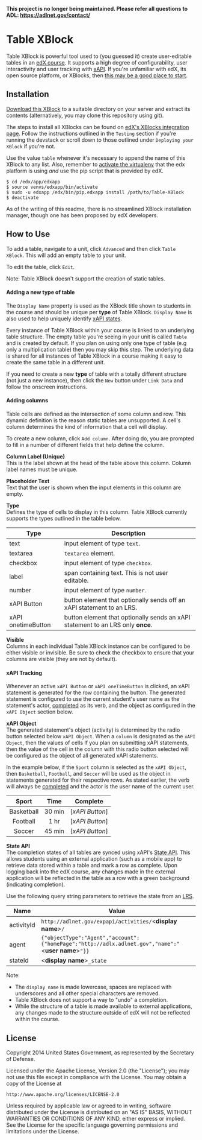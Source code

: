 **This project is no longer being maintained. Please refer all questions to ADL: https://adlnet.gov/contact/**

Table XBlock
============
Table XBlock is powerful tool used to (you guessed it) create user-editable tables in an [edX course](https://www.edx.org/). It supports a high degree of configurability, user interactivity and user tracking with [xAPI](http://www.adlnet.gov/tla/experience-api/faq/). If you're unfamiliar with edX, its open source platform, or XBlocks, then [this may be a good place to start](http://code.edx.org/).

## Installation
[Download this XBlock](https://github.com/mickmuzac/Table-XBlock/archive/master.zip) to a suitable directory on your server and extract its contents (alternatively, you may clone this repository using git).

The steps to install all XBlocks can be found on [edX's XBlocks integration page](https://github.com/edx/edx-documentation/blob/master/en_us/developers/source/extending_platform/xblocks.rst#testing). Follow the instructions outlined in the `Testing` section if you're running the devstack or scroll down to those outlined under `Deploying your XBlock` if you're not. 

Use the value `table` whenever it's necessary to append the name of this XBlock to any list. Also, remember to [activate the virtualenv](http://docs.python-guide.org/en/latest/dev/virtualenvs/#basic-usage) that the edx platform is using *and* use the pip script that is provided by edX.

```shell
$ cd /edx/app/edxapp
$ source venvs/edxapp/bin/activate
$ sudo -u edxapp /edx/bin/pip.edxapp install /path/to/Table-XBlock
$ deactivate
```

As of the writing of this readme, there is no streamlined XBlock installation manager, though one has been proposed by edX developers.

## How to Use

To add a table, navigate to a unit, click `Advanced` and then click `Table XBlock`. This will add an empty table to your unit.

To edit the table, click `Edit`.

Note: Table XBlock doesn't support the creation of static tables.

#### Adding a new type of table

The `Display Name` property is used as the XBlock title shown to students in the course and should be unique per **type** of Table XBlock. `Display Name` is also used to help uniquely identify [xAPI states](#state_api).

Every instance of Table XBlock within your course is linked to an underlying table structure. The empty table you're seeing in your unit is called `Table` and is created by default. If you plan on using only one type of table (e.g only a multiplication table) then you may skip this step. The underlying data is shared for all instances of Table XBlock in a course making it easy to create the same table in a different unit.

If you need to create a new **type** of table with a totally different structure (not just a new instance), then click the `New` button under `Link Data` and follow the onscreen instructions.  

#### Adding columns

Table cells are defined as the intersection of some column and row. This dynamic definition is the reason static tables are unsupported. A cell's column determines the kind of information that a cell will display. 

To create a new column, click `Add column`. After doing do, you are prompted to fill in a number of different fields that help define the column.

**Column Label (Unique)**  
This is the label shown at the head of the table above this column. Column label names must be unique.

**Placeholder Text**  
Text that the user is shown when the input elements in this column are empty.

**Type**  
Defines the type of cells to display in this column. Table XBlock currently supports the types outlined in the table below.

|Type|Description|
|---|---|
|text|input element of type `text`.|
|textarea|`textarea` element. |
|checkbox|input element of type `checkbox`.|
|label|span containing text. This is not user editable.|
|number|input element of type `number`.|
|xAPI Button|button element that optionally sends off an xAPI statement to an LRS.|
|xAPI onetimeButton|button element that optionally sends an xAPI statement to an LRS only **once**.|

**Visible**  
Columns in each individual Table XBlock instance can be configured to be either visible or invisible. Be sure to check the checkbox to ensure that your columns are visible (they are not by default).

#### xAPI Tracking 
Whenever an active `xAPI Button` or `xAPI oneTimeButton` is clicked, an xAPI statement is generated for the row containing the button. The generated statement is configured to use the current student's user name as the statement's actor, [completed](http://www.adlnet.gov/expapi/verbs/completed/) as its verb, and the object as configured in the `xAPI Object` section below.



**xAPI Object**  
The generated statement's object (activity) is determined by the radio button selected below `xAPI Object`. When a `column` is designated as the `xAPI Object`, then the values of cells    If you plan on submitting xAPI statements, then the value of the cell in the column with this radio button selected will be configured as the object of all generated xAPI statements. 

In the example below, if the `Sport` column is selected as the `xAPI Object`, then `Basketball`, `Football`, and `Soccer` will be used as the object in statements generated for their respective rows. As stated earlier, the verb will always be [completed](http://www.adlnet.gov/expapi/verbs/completed/) and the actor is the user name of the current user.

|Sport|Time|Complete|
|:---:|:---:|:---:|
| Basketball | 30 min | [*xAPI Button*] |
| Football | 1 hr | [*xAPI Button*] |
| Soccer | 45 min | [*xAPI Button*] |

<a name="state_api"></a>
**State API**  
The completion states of all tables are synced using xAPI's [State API](https://github.com/adlnet/xAPI-Spec/blob/master/xAPI.md#stateapi). This allows students using an external application (such as a mobile app) to retrieve data stored within a table and mark a row as complete. Upon logging back into the edX course, any changes made in the external application will be reflected in the table as a row with a green background (indicating completion).

Use the following query string parameters to retrieve the state from an [LRS](http://www.adlnet.gov/tla/lrs/).

|Name|Value|
|---|---|
|activityId|`http://adlnet.gov/expapi/activities/`<**display name**>`/`|
|agent|`{"objectType":"Agent","account":{"homePage":"http://adlx.adlnet.gov","name":"`<**user name**>`"}}`|
|stateId|<**display name**>`_state`|

Note: 

* The `display name` is made lowercase, spaces are replaced with underscores and all other special characters are removed.
* Table XBlock does not support a way to "undo" a completion. 
* While the structure of a table is made available to external applications, any changes made to the structure outside of edX will not be reflected within the course. 

## License

Copyright 2014 United States Government, as represented by the Secretary of Defense.

Licensed under the Apache License, Version 2.0 (the "License");
you may not use this file except in compliance with the License.
You may obtain a copy of the License at

    http://www.apache.org/licenses/LICENSE-2.0

Unless required by applicable law or agreed to in writing, software
distributed under the License is distributed on an "AS IS" BASIS,
WITHOUT WARRANTIES OR CONDITIONS OF ANY KIND, either express or implied.
See the License for the specific language governing permissions and
limitations under the License.

